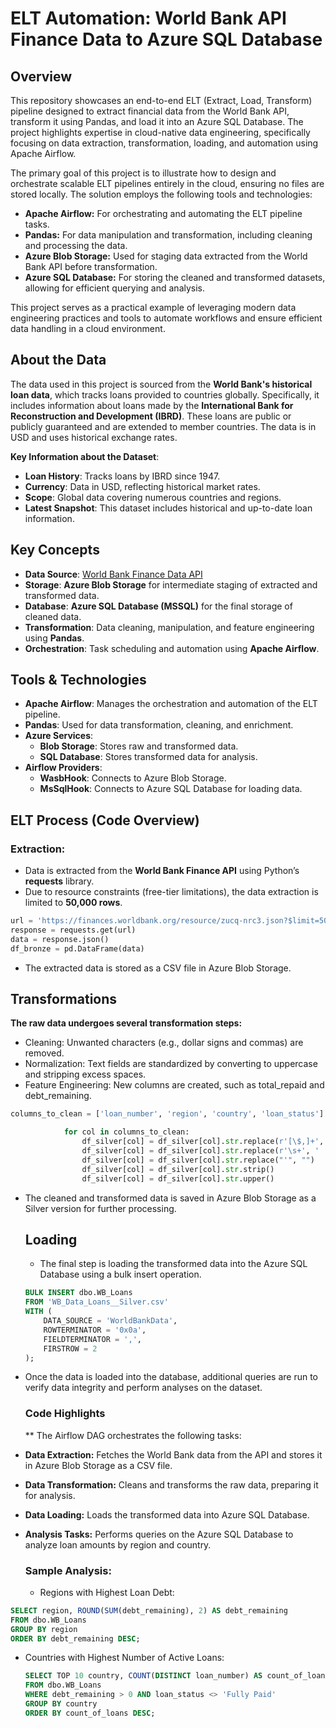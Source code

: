 # ELT Automation: World Bank API Finance Data to Azure SQL Database

## Overview

This repository showcases an end-to-end ELT (Extract, Load, Transform) pipeline designed to extract financial data from the World Bank API, transform it using Pandas, and load it into an Azure SQL Database. The project highlights expertise in cloud-native data engineering, specifically focusing on data extraction, transformation, loading, and automation using Apache Airflow.

The primary goal of this project is to illustrate how to design and orchestrate scalable ELT pipelines entirely in the cloud, ensuring no files are stored locally. The solution employs the following tools and technologies:

- **Apache Airflow:** For orchestrating and automating the ELT pipeline tasks.<br>
- **Pandas:** For data manipulation and transformation, including cleaning and processing the data.<br>
- **Azure Blob Storage:** Used for staging data extracted from the World Bank API before transformation.<br>
- **Azure SQL Database:** For storing the cleaned and transformed datasets, allowing for efficient querying and analysis.<br>

This project serves as a practical example of leveraging modern data engineering practices and tools to automate workflows and ensure efficient data handling in a cloud environment.

## About the Data

The data used in this project is sourced from the **World Bank's historical loan data**, which tracks loans provided to countries globally. Specifically, it includes information about loans made by the **International Bank for Reconstruction and Development (IBRD)**. These loans are public or publicly guaranteed and are extended to member countries. The data is in USD and uses historical exchange rates.

**Key Information about the Dataset**:
- **Loan History**: Tracks loans by IBRD since 1947.
- **Currency**: Data in USD, reflecting historical market rates.
- **Scope**: Global data covering numerous countries and regions.
- **Latest Snapshot**: This dataset includes historical and up-to-date loan information.

## Key Concepts

- **Data Source**: [World Bank Finance Data API](https://financesone.worldbank.org/ibrd-statement-of-loans-and-guarantees-historical-data/DS00975)
- **Storage**: **Azure Blob Storage** for intermediate staging of extracted and transformed data.
- **Database**: **Azure SQL Database (MSSQL)** for the final storage of cleaned data.
- **Transformation**: Data cleaning, manipulation, and feature engineering using **Pandas**.
- **Orchestration**: Task scheduling and automation using **Apache Airflow**.

## Tools & Technologies

- **Apache Airflow**: Manages the orchestration and automation of the ELT pipeline.
- **Pandas**: Used for data transformation, cleaning, and enrichment.
- **Azure Services**: 
    - **Blob Storage**: Stores raw and transformed data.
    - **SQL Database**: Stores transformed data for analysis.
- **Airflow Providers**: 
    - **WasbHook**: Connects to Azure Blob Storage.
    - **MsSqlHook**: Connects to Azure SQL Database for loading data.

## ELT Process (Code Overview)

### **Extraction**:
- Data is extracted from the **World Bank Finance API** using Python’s **requests** library.
- Due to resource constraints (free-tier limitations), the data extraction is limited to **50,000 rows**.

```python
url = 'https://finances.worldbank.org/resource/zucq-nrc3.json?$limit=50000'
response = requests.get(url)
data = response.json()
df_bronze = pd.DataFrame(data)
```

- The extracted data is stored as a CSV file in Azure Blob Storage.


## Transformations

**The raw data undergoes several transformation steps:**
- Cleaning: Unwanted characters (e.g., dollar signs and commas) are removed.
- Normalization: Text fields are standardized by converting to uppercase and stripping excess spaces.
- Feature Engineering: New columns are created, such as total_repaid and debt_remaining.

```python
columns_to_clean = ['loan_number', 'region', 'country', 'loan_status']

            for col in columns_to_clean:
                df_silver[col] = df_silver[col].str.replace(r'[\$,]+', '', regex=True) 
                df_silver[col] = df_silver[col].str.replace(r'\s+', ' ', regex=True) 
                df_silver[col] = df_silver[col].str.replace("'", "") 
                df_silver[col] = df_silver[col].str.strip()
                df_silver[col] = df_silver[col].str.upper()
```

- The cleaned and transformed data is saved in Azure Blob Storage as a Silver version for further processing.

  ## Loading

  - The final step is loading the transformed data into the Azure SQL Database using a bulk insert operation.

  ```sql
  BULK INSERT dbo.WB_Loans
  FROM 'WB_Data_Loans__Silver.csv'
  WITH (
      DATA_SOURCE = 'WorldBankData',
      ROWTERMINATOR = '0x0a',
      FIELDTERMINATOR = ',',
      FIRSTROW = 2
  );
  ```

- Once the data is loaded into the database, additional queries are run to verify data integrity and perform analyses on the dataset.

  ### Code Highlights

  ** The Airflow DAG orchestrates the following tasks:
- **Data Extraction:** Fetches the World Bank data from the API and stores it in Azure Blob Storage as a CSV file.
- **Data Transformation:** Cleans and transforms the raw data, preparing it for analysis.
- **Data Loading:** Loads the transformed data into Azure SQL Database.
- **Analysis Tasks:** Performs queries on the Azure SQL Database to analyze loan amounts by region and country.

  ### Sample Analysis:

  - Regions with Highest Loan Debt:

 ```sql
SELECT region, ROUND(SUM(debt_remaining), 2) AS debt_remaining 
FROM dbo.WB_Loans 
GROUP BY region 
ORDER BY debt_remaining DESC;
```

- Countries with Highest Number of Active Loans:
  ```sql
  SELECT TOP 10 country, COUNT(DISTINCT loan_number) AS count_of_loans 
  FROM dbo.WB_Loans 
  WHERE debt_remaining > 0 AND loan_status <> 'Fully Paid'
  GROUP BY country 
  ORDER BY count_of_loans DESC;
  ```








